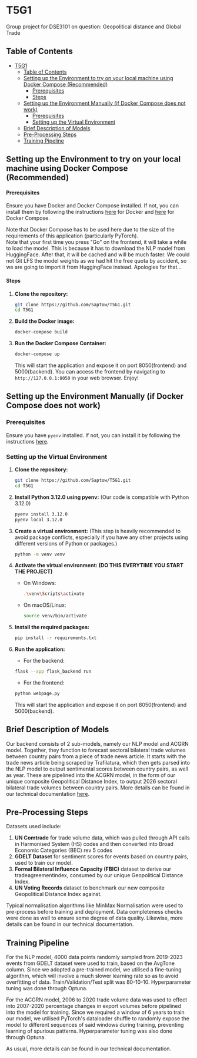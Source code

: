 # T5G1
Group project for DSE3101 on question: Geopolitical distance and Global Trade

## Table of Contents
- [T5G1](#t5g1)
  - [Table of Contents](#table-of-contents)
  - [Setting up the Environment to try on your local machine using Docker Compose (Recommended)](#setting-up-the-environment-to-try-on-your-local-machine-using-docker-compose-recommended)
    - [Prerequisites](#prerequisites)
    - [Steps](#steps)
  - [Setting up the Environment Manually (if Docker Compose does not work)](#setting-up-the-environment-manually-if-docker-compose-does-not-work)
    - [Prerequisites](#prerequisites-1)
    - [Setting up the Virtual Environment](#setting-up-the-virtual-environment)
  - [Brief Description of Models](#brief-description-of-models)
  - [Pre-Processing Steps](#pre-processing-steps)
  - [Training Pipeline](#training-pipelines)


## Setting up the Environment to try on your local machine using Docker Compose (Recommended)
#### Prerequisites

Ensure you have Docker and Docker Compose installed. If not, you can install them by following the instructions [here](https://docs.docker.com/get-docker/) for Docker and [here](https://docs.docker.com/compose/install/) for Docker Compose. </br>

Note that Docker Compose has to be used here due to the size of the requirements of this application (particularly PyTorch). </br>
Note that your first time you press "Go" on the frontend, it will take a while to load the model. This is because it has to download the NLP model from HuggingFace. After that, it will be cached and will be much faster. We could not Git LFS the model weights as we had hit the free quota by accident, so we are going to import it from HuggingFace instead. Apologies for that...

#### Steps
1. **Clone the repository:**
    ```sh
    git clone https://github.com/Saptow/T5G1.git
    cd T5G1
    ```

2. **Build the Docker image:**
    ```sh
    docker-compose build
    ```

3. **Run the Docker Compose Container:**
    ```sh
    docker-compose up
    ```
    This will start the application and expose it on port 8050(frontend) and 5000(backend).
    You can access the frontend by navigating to `http://127.0.0.1:8050` in your web browser. Enjoy!



## Setting up the Environment Manually (if Docker Compose does not work)
### Prerequisites
Ensure you have `pyenv` installed. If not, you can install it by following the instructions [here](https://github.com/pyenv/pyenv#installation).

### Setting up the Virtual Environment

1. **Clone the repository:**
    ```sh
    git clone https://github.com/Saptow/T5G1.git
    cd T5G1

2. **Install Python 3.12.0 using pyenv:** (Our code is compatible with Python 3.12.0)
    ```sh
    pyenv install 3.12.0
    pyenv local 3.12.0
    ```

3. **Create a virtual environment:** (This step is heavily recommended to avoid package conflicts, especially if you have any other projects using different versions of Python or packages.)
    ```sh
    python -m venv venv
    ```

4. **Activate the virtual environment: (DO THIS EVERYTIME YOU START THE PROJECT)**
    - On Windows:
        ```sh
        .\venv\Scripts\activate
        ```
    - On macOS/Linux:
        ```sh
        source venv/bin/activate
        ```

5. **Install the required packages:**
    ```sh
    pip install -r requirements.txt
    ```

6. **Run the application:**

    - For the backend:
    ```sh
    flask --app flask_backend run
    ```

    - For the frontend:
    ```sh
    python webpage.py
    ```

    This will start the application and expose it on port 8050(frontend) and 5000(backend).

## Brief Description of Models
Our backend consists of 2 sub-models, namely our NLP model and ACGRN model. Together, they function to forecast sectoral bilateral trade volumes between country pairs from a piece of trade news article. 
It starts with the trade news article being scraped by Trafilatura, which then gets parsed into the NLP model to output sentimental scores between country pairs, as well as year. These are pipelined into the ACGRN model, in the form of our unique composite Geopolitical Distance Index, to output 2026 sectoral bilateral trade volumes between country pairs. More details can be found in our technical documentation [here]().

## Pre-Processing Steps
Datasets used include:
1. **UN Comtrade** for trade volume data, which was pulled through API calls in Harmonised System (HS) codes and then converted into Broad Economic Categories (BEC) rev 5 codes
2. **GDELT Dataset** for sentiment scores for events based on country pairs, used to train our model.
3. **Formal Bilateral Influence Capacity (FBIC)** dataset to derive our tradeagreementindex, consumed by our unique Geopolitical Distance Index. 
4. **UN Voting Records** dataset to benchmark our new composite Geopolitical Distance Index against.

Typical normalisation algorithms like MinMax Normalisation were used to pre-process before training and deployment. Data completeness checks were done as well to ensure some degree of data quality. Likewise, more details can be found in our technical documentation. 

## Training Pipeline
For the NLP model, 4000 data points randomly sampled from 2019-2023 events from GDELT dataset were used to train, based on the AvgTone column. Since we adopted a pre-trained model, we utilised a fine-tuning algorithm, which will involve a much slower learning rate so as to avoid overfitting of data. Train/Validation/Test split was 80-10-10. Hyperparameter tuning was done through Optuna.

For the ACGRN model, 2006 to 2020 trade volume data was used to effect into 2007-2020 percentage changes in export volumes before pipelined into the model for training. Since we required a window of 6 years to train our model, we utilised PyTorch's dataloader shuffle to randomly expose the model to different sequences of said windows during training, preventing learning of spurious patterns. Hyperparameter tuning was also done through Optuna. 

As usual, more details can be found in our technical documentation.